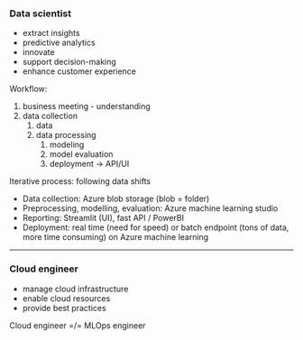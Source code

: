 ### Data scientist

- extract insights
- predictive analytics
- innovate
- support decision-making
- enhance customer experience

Workflow:
1. business meeting - understanding
2. data collection
	1. data
	2. data processing
		1. modeling
		2. model evaluation
		3. deployment $\rightarrow$ API/UI

Iterative process: following data shifts


- Data collection: Azure blob storage (blob = folder)
- Preprocessing, modelling, evaluation: Azure machine learning studio
- Reporting: Streamlit (UI), fast API / PowerBI
- Deployment: real time (need for speed) or batch endpoint (tons of data, more time consuming) on Azure machine learning

___
### Cloud engineer

- manage cloud infrastructure
- enable cloud resources
- provide best practices

Cloud engineer =/= MLOps engineer

